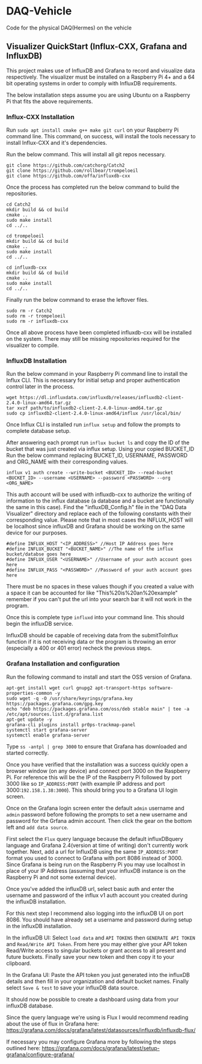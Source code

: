 # DAQ-Vehicle
 Code for the physical DAQ(Hermes) on the vehicle


## Visualizer QuickStart (Influx-CXX, Grafana and InfluxDB)

This project makes use of InfluxDB and Grafana to record and visualize data respectively. The visualizer must be installed on a Raspberry Pi 4+ and a 64 bit operating systems in order to comply with InfluxDB requirements. 

The below installation steps assume you are using Ubuntu on a Raspberry Pi that fits the above requirements.



### Influx-CXX Installation

Run `sudo apt install cmake g++ make git curl` on your Raspberry Pi command line. This command, on success, will install the tools necessary to install Influx-CXX and it's dependencies.

Run the below command. This will install all git repos necessary.

```
git clone https://github.com/catchorg/Catch2
git clone https://github.com/rollbear/trompeloeil
git clone https://github.com/offa/influxdb-cxx
```

Once the process has completed run the below command to build the repositories.

```
cd Catch2
mkdir build && cd build
cmake ..
sudo make install
cd ../..

cd trompeloeil
mkdir build && cd build
cmake ..
sudo make install
cd ../..

cd influxdb-cxx
mkdir build && cd build
cmake ..
sudo make install
cd ../..
```

Finally run the below command to erase the leftover files.

```
sudo rm -r Catch2
sudo rm -r trompeloeil
sudo rm -r influxdb-cxx
```

Once all above process have been completed influxdb-cxx will be installed on the system. There may still be missing repositories required for the visualizer to compile.



### InfluxDB Installation

Run the below command in your Raspberry Pi command line to install the Influx CLI. This is necessary for initial setup and proper authentication control later in the process.

```
wget https://dl.influxdata.com/influxdb/releases/influxdb2-client-2.4.0-linux-amd64.tar.gz
tar xvzf path/to/influxdb2-client-2.4.0-linux-amd64.tar.gz
sudo cp influxdb2-client-2.4.0-linux-amd64/influx /usr/local/bin/
```

Once Influx CLI is installed run `influx setup` and follow the prompts to complete database setup.


After answering each prompt run `influx bucket ls` and copy the ID of the bucket that was just created via influx setup. Using your copied BUCKET_ID Run the below command replacing BUCKET_ID, USERNAME, PASSWORD and ORG_NAME with their corresponding values.
```
influx v1 auth create --write-bucket <BUCKET_ID> --read-bucket <BUCKET_ID> --username <USERNAME> --password <PASSWORD> --org <ORG_NAME>
```

This auth account will be used with influxdb-cxx to authorize the writing of information to the influx database (a database and a bucket are functionally the same in this case). Find the "influxDB_Config.h" file  in the "DAQ Data Visualizer" directory and replace each of the following constants with their corresponding value. Please note that in most cases the INFLUX_HOST will be localhost since influxDB and Grafana should be working on the same device for our purposes.

```
#define INFLUX_HOST "<IP_ADDRESS>" //Host IP Address goes here
#define INFLUX_BUCKET "<BUCKET_NAME>" //The name of the influx bucket/databse goes here
#define INFLUX_USER "<USERNAME>" //Username of your auth account goes here
#define INFLUX_PASS "<PASSWORD>" //Password of your auth account goes here
```

There must be no spaces in these values though if you created a value with a space it can be accounted for like "This%20is%20an%20example" remember if you can't put the url into your search bar it will not work in the program.

Once this is complete type `influxd` into your command line. This should begin the influxDB service.

InfluxDB should be capable of receiving data from the submitToInflux function if it is not receiving data or the program is throwing an error (especially a 400 or 401 error) recheck the previous steps.



### Grafana Installation and configuration

Run the following command to install and start the OSS version of Grafana.
```
apt-get install wget curl gnupg2 apt-transport-https software-properties-common -y
sudo wget -q -O /usr/share/keyrings/grafana.key https://packages.grafana.com/gpg.key
echo "deb https://packages.grafana.com/oss/deb stable main" | tee -a /etc/apt/sources.list.d/grafana.list
apt-get update -y
grafana-cli plugins install pr0ps-trackmap-panel
systemctl start grafana-server
systemctl enable grafana-server
```

Type `ss -antpl | grep 3000` to ensure that Grafana has downloaded and started correctly.


Once you have verified that the installation was a success quickly open a browser window (on any device) and connect port 3000 on the Raspberry Pi. For reference this will be the IP of the Raspberry Pi followed by port 3000 like so `IP_ADDRESS:PORT` (with example IP address and port 3000:`192.158.1.38:3000`). This should bring you to a Grafana UI login screen.

Once on the Grafana login screen enter the default `admin` username and `admin` password before following the prompts to set a new username and password for the Grfana admin account. Then click the gear on the bottom left and `add data source`. 

First select the `Flux` query language because the default influxDBquery language and Grafana 2.4(version at time of writing) don't currently work together. Next, add a url for InfluxDB using the same `IP_ADDRESS:PORT` format you used to connect to Grafana with port 8086 instead of 3000. Since Grafana is being run on the Raspberry Pi you may use localhost in place of your IP Address (assuming that your influxDB instance is on the Raspberry Pi and not some external device). 

Once you've added the influxDB url, select basic auth and enter the username and password of the influx v1 auth account you created during the influxDB installation. 

For this next step I recommend also logging into the influxDB UI on port 8086. You should have already set a username and password during setup in the influxDB installation.

In the influxDB UI: Select `load data` and `API TOKENS` then `GENERATE API TOKEN` and `Read/Write API Token`. From here you may either give your API token Read/Write access to singular buckets or grant access to all present and future buckets. Finally save your new token and then copy it to your clipboard.

In the Grafana UI: Paste the API token you just generated into the influxDB details and then fill in your organization and default bucket names. Finally select `Save & test` to save your influxDB data source.

It should now be possible to create a dashboard using data from your influxDB database. 

Since the query language we're using is Flux I would recommend reading about the use of flux in Grafana here: https://grafana.com/docs/grafana/latest/datasources/influxdb/influxdb-flux/

If necessary you may configure Grafana more by following the steps outlined here: https://grafana.com/docs/grafana/latest/setup-grafana/configure-grafana/

